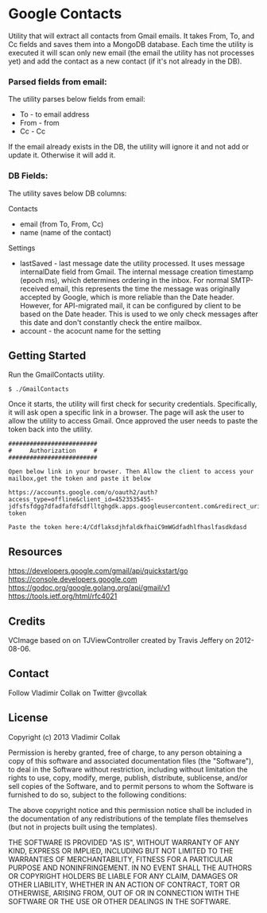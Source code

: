 # Google Contacts

Utility that will extract all contacts from Gmail emails. It takes From, To, and Cc fields and saves them into a MongoDB database. Each time the utility is executed it will scan only new email (the email the utility has not processes yet) and add the contact as a new contact (if it's not already in the DB).

### Parsed fields from email:
The utility parses below fields from email:

- To - to email address
- From - from
- Cc - Cc

If the email already exists in the DB, the utility will ignore it and not add or update it. Otherwise it will add it.


### DB Fields:
The utility saves below DB columns:

Contacts
- email (from To, From, Cc)
- name (name of the contact)

Settings
- lastSaved - last message date the utility processed. It uses message internalDate field from Gmail. The internal message creation timestamp (epoch ms), which determines ordering in the inbox. For normal SMTP-received email, this represents the time the message was originally accepted by Google, which is more reliable than the Date header. However, for API-migrated mail, it can be configured by client to be based on the Date header. This is used to we only check messages after this date and don't constantly check the entire mailbox.
- account - the acocunt name for the setting



## Getting Started

Run the GmailContacts utility.


    $ ./GmailContacts


Once it starts, the utility will first check for security credentials. Specifically, it will ask open a specific link in a browser. The page will ask the user to allow the utility to access Gmail. Once approved the user needs to paste the token back into the utility.


    #########################
    #     Authorization     #
    #########################

    Open below link in your browser. Then Allow the client to access your mailbox,get the token and paste it below

    https://accounts.google.com/o/oauth2/auth?access_type=offline&client_id=4523535455-jdfsfsfdgg7dfadfafdfsdflltghgdk.apps.googleusercontent.com&redirect_uri=urn%3Aieaf%3Afg%3Aoauth%3A2.0%3Aoob&response_type=code&scope=https%3A%2F%2Fwww.googleapis.com%2Fauth%2Fgmail.readonly&state=state-token

    Paste the token here:4/CdflaksdjhfaldkfhaiC9mWGdfadhlfhaslfasdkdasd


Resources
-------
https://developers.google.com/gmail/api/quickstart/go
https://console.developers.google.com
https://godoc.org/google.golang.org/api/gmail/v1
https://tools.ietf.org/html/rfc4021


Credits
-------
VCImage based on on TJViewController created by Travis Jeffery on 2012-08-06.


Contact
-------
Follow Vladimir Collak on Twitter @vcollak


License
-------

Copyright (c) 2013 Vladimir Collak

Permission is hereby granted, free of charge, to any person obtaining a copy
of this software and associated documentation files (the "Software"), to deal
in the Software without restriction, including without limitation the rights
to use, copy, modify, merge, publish, distribute, sublicense, and/or sell
copies of the Software, and to permit persons to whom the Software is
furnished to do so, subject to the following conditions:

The above copyright notice and this permission notice shall be included in
the documentation of any redistributions of the template files themselves
(but not in projects built using the templates).

THE SOFTWARE IS PROVIDED "AS IS", WITHOUT WARRANTY OF ANY KIND, EXPRESS OR
IMPLIED, INCLUDING BUT NOT LIMITED TO THE WARRANTIES OF MERCHANTABILITY,
FITNESS FOR A PARTICULAR PURPOSE AND NONINFRINGEMENT. IN NO EVENT SHALL THE
AUTHORS OR COPYRIGHT HOLDERS BE LIABLE FOR ANY CLAIM, DAMAGES OR OTHER
LIABILITY, WHETHER IN AN ACTION OF CONTRACT, TORT OR OTHERWISE, ARISING FROM,
OUT OF OR IN CONNECTION WITH THE SOFTWARE OR THE USE OR OTHER DEALINGS IN
THE SOFTWARE.
